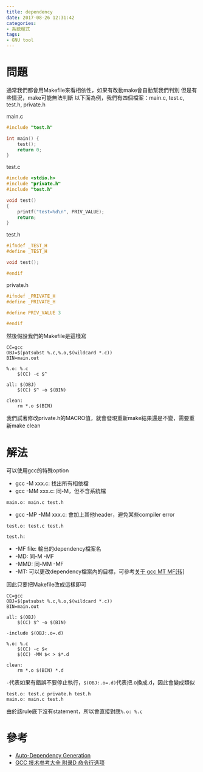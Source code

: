 ```yaml
---
title: dependency
date: 2017-08-26 12:31:42
categories:
- 系統程式
tags:
- GNU tool
---
```


# 問題
通常我們都會用Makefile來看相依性，如果有改動make會自動幫我們判別
但是有些情況，make可能無法判斷
以下面為例，我們有四個檔案：main.c, test.c, test.h, private.h

main.c
```c
#include "test.h"

int main() {
    test();
    return 0;
}
```
test.c
```c
#include <stdio.h>
#include "private.h"
#include "test.h"

void test()
{
    printf("test=%d\n", PRIV_VALUE);
    return;
}
```
test.h
```c
#ifndef _TEST_H
#define _TEST_H

void test();

#endif
```
private.h
```c
#ifndef _PRIVATE_H
#define _PRIVATE_H

#define PRIV_VALUE 3

#endif
```

然後假設我們的Makefile是這樣寫
```
CC=gcc
OBJ=$(patsubst %.c,%.o,$(wildcard *.c))
BIN=main.out

%.o: %.c
    $(CC) -c $^

all: $(OBJ)
    $(CC) $^ -o $(BIN)

clean:
    rm *.o $(BIN)
```
我們試著修改private.h的MACRO值，就會發現重新make結果還是不變，需要重新make clean

# 解法
可以使用gcc的特殊option

* gcc -M xxx.c: 找出所有相依檔
* gcc -MM xxx.c: 同-M，但不含系統檔
```
main.o: main.c test.h
```
* gcc -MP -MM xxx.c: 會加上其他header，避免某些compiler error
```
test.o: test.c test.h
          
test.h:
```
* -MF file: 輸出的dependency檔案名
* -MD: 同-M -MF
* -MMD: 同-MM -MF
* -MT: 可以更改dependency檔案內的目標，可參考[关于 gcc MT MF[转] ](http://blog.sina.com.cn/s/blog_717794b70101gjca.html)

因此只要把Makefile改成這樣即可
```
CC=gcc
OBJ=$(patsubst %.c,%.o,$(wildcard *.c))
BIN=main.out

all: $(OBJ)
    $(CC) $^ -o $(BIN)

-include $(OBJ:.o=.d)

%.o: %.c
    $(CC) -c $<
    $(CC) -MM $< > $*.d

clean:
    rm *.o $(BIN) *.d
```

`-`代表如果有錯誤不要停止執行，`$(OBJ:.o=.d)`代表把.o換成.d，因此會變成類似
```
test.o: test.c private.h test.h
main.o: main.c test.h
```

由於該rule底下沒有statement，所以會直接對應`%.o: %.c`

# 參考
* [Auto-Dependency Generation](http://make.mad-scientist.net/papers/advanced-auto-dependency-generation/)
* [GCC 技术参考大全 附录D 命令行选项](http://www.ncpress.com.cn/zhuanti/0613_1360GCC/d-015.htm)
